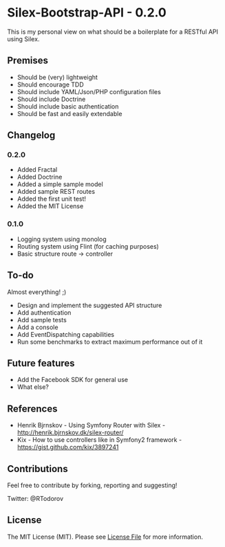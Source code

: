 # Silex-Bootstrap-API - 0.2.0

This is my personal view on what should be a boilerplate for a RESTful API using Silex.

## Premises

* Should be (very) lightweight
* Should encourage TDD
* Should include YAML/Json/PHP configuration files
* Should include Doctrine
* Should include basic authentication
* Should be fast and easily extendable

## Changelog

### 0.2.0

* Added Fractal
* Added Doctrine
* Added a simple sample model
* Added sample REST routes
* Added the first unit test!
* Added the MIT License

### 0.1.0

* Logging system using monolog
* Routing system using Flint (for caching purposes)
* Basic structure route -> controller

## To-do

Almost everything! ;)

* Design and implement the suggested API structure
* Add authentication
* Add sample tests
* Add a console
* Add EventDispatching capabilities
* Run some benchmarks to extract maximum performance out of it

## Future features

* Add the Facebook SDK for general use
* What else?

## References

* Henrik Bjrnskov - Using Symfony Router with Silex - http://henrik.bjrnskov.dk/silex-router/
* Kix - How to use controllers like in Symfony2 framework - https://gist.github.com/kix/3897241

## Contributions

Feel free to contribute by forking, reporting and suggesting!

Twitter: @RTodorov

## License

The MIT License (MIT). Please see [License File](https://github.com/RTodorov/Silex-Bootstrap-API/blob/master/LICENSE.md) for more information.